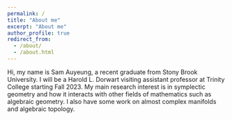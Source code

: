 ```yaml
---
permalink: /
title: "About me"
excerpt: "About me"
author_profile: true
redirect_from: 
  - /about/
  - /about.html
---
```


Hi, my name is Sam Auyeung, a recent graduate from Stony Brook University. I will be a Harold L. Dorwart visiting assistant professor at Trinity College starting Fall 2023. My main research interest is in symplectic geometry and how it interacts with other fields of mathematics such as algebraic geometry. I also have some work on almost complex manifolds and algebraic topology.
